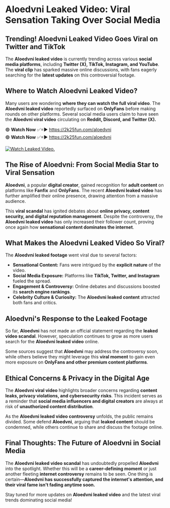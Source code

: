 # Aloedvni Leaked Video: Viral Sensation Taking Over Social Media

## **Trending! Aloedvni Leaked Video Goes Viral on Twitter and TikTok**
The **Aloedvni leaked video** is currently trending across various **social media platforms**, including **Twitter (X), TikTok, Instagram, and YouTube**. The **viral clip** has sparked massive online discussions, with fans eagerly searching for the **latest updates** on this controversial footage.

## **Where to Watch Aloedvni Leaked Video?**
Many users are wondering **where they can watch the full viral video**. The **Aloedvni leaked video** reportedly surfaced on **OnlyFans** before making rounds on other platforms. Several social media users claim to have seen the **Aloedvni viral video** circulating on **Reddit, Discord, and Twitter (X).**

🟢 **Watch Now** ✅=► https://2k25fun.com/aloedvni  
🟢 **Watch Now** ✅=► https://2k25fun.com/aloedvni  

[![Watch Leaked Video.](https://miro.medium.com/v2/resize:fit:828/format:webp/1*cilzJN44JGOrTw9NJCrNHA.gif "Watch Leaked Video")](https://2k25fun.com/aloedvni)

## **The Rise of Aloedvni: From Social Media Star to Viral Sensation**
**Aloedvni**, a popular **digital creator**, gained recognition for **adult content** on platforms like **Fanfix** and **OnlyFans**. The recent **Aloedvni leaked video** has further amplified their online presence, drawing attention from a massive audience.

This **viral scandal** has ignited debates about **online privacy, content security, and digital reputation management**. Despite the controversy, the **Aloedvni leaked video** has only increased their follower count, proving once again how **sensational content dominates the internet**.

## **What Makes the Aloedvni Leaked Video So Viral?**
The **Aloedvni leaked footage** went viral due to several factors:
- **Sensational Content:** Fans were intrigued by the **explicit nature** of the video.
- **Social Media Exposure:** Platforms like **TikTok, Twitter, and Instagram** fueled the spread.
- **Engagement & Controversy:** Online debates and discussions boosted its **search engine rankings**.
- **Celebrity Culture & Curiosity:** The **Aloedvni leaked content** attracted both fans and critics.

## **Aloedvni's Response to the Leaked Footage**
So far, **Aloedvni** has not made an official statement regarding the **leaked video scandal**. However, speculation continues to grow as more users search for the **Aloedvni leaked video** online.

Some sources suggest that **Aloedvni** may address the controversy soon, while others believe they might leverage this **viral moment** to gain even more exposure on **OnlyFans and other premium content platforms**.

## **Ethical Concerns & Privacy in the Digital Age**
The **Aloedvni viral video** highlights broader concerns regarding **content leaks, privacy violations, and cybersecurity risks**. This incident serves as a reminder that **social media influencers and digital creators** are always at risk of **unauthorized content distribution**.

As the **Aloedvni leaked video controversy** unfolds, the public remains divided. Some defend **Aloedvni**, arguing that **leaked content** should be condemned, while others continue to share and discuss the footage online.

## **Final Thoughts: The Future of Aloedvni in Social Media**
The **Aloedvni leaked video scandal** has undoubtedly propelled **Aloedvni** into the spotlight. Whether this will be a **career-defining moment** or just another fleeting **internet controversy** remains to be seen. One thing is certain—**Aloedvni has successfully captured the internet's attention, and their viral fame isn't fading anytime soon.**

Stay tuned for more updates on **Aloedvni leaked video** and the latest viral trends dominating social media!